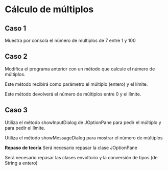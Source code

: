 # Cálculo de múltiplos

## Caso 1
Muestra por consola el número de múltiplos de 7 entre 1 y 100

## Caso 2
Modifica el programa anterior con un método que calcule el número de múltiplos.

Este método recibirá como parámetro el múltiplo (entero) y el límite.

Este método devolverá el número de múltiplos entre 0 y el límite.

## Caso 3

Utiliza el método showInputDialog de JOptionPane para pedir el múltiplo y para pedir el límite.

Utiliza el método showMessageDialog para mostrar el número de múltiplos

**Repaso de teoría**
Será necesario repasar la clase JOptionPane

Será necesario repasar las clases envoltorio y la conversión de tipos (de String a entero)
